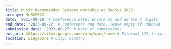 ```yaml
---
title: Music Recommender Systems workshop at RecSys 2023
acronym: MuRS2023
date: '2023-09-18' # Conference date. Ensure mm and dd are 2 digits
end_date: '2023-09-22' # Conference end date, leave empty if unknown
submission_date: '2023-08-27' # Date of submissions
ext_url: https://sites.google.com/view/murs/home # External URL to conference website
location: Singapore # City, Country
---
```

